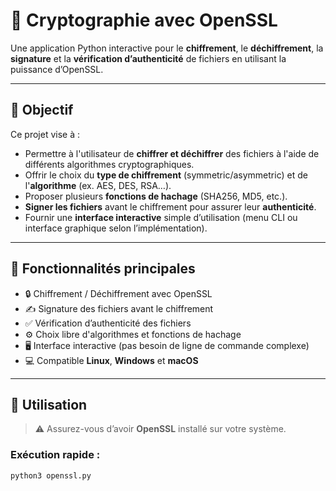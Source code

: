 # 🔐 Cryptographie avec OpenSSL

Une application Python interactive pour le **chiffrement**, le **déchiffrement**, la **signature** et la **vérification d’authenticité** de fichiers en utilisant la puissance d’OpenSSL.

---

## 🧠 Objectif

Ce projet vise à :

- Permettre à l'utilisateur de **chiffrer et déchiffrer** des fichiers à l'aide de différents algorithmes cryptographiques.
- Offrir le choix du **type de chiffrement** (symmetric/asymmetric) et de l'**algorithme** (ex. AES, DES, RSA…).
- Proposer plusieurs **fonctions de hachage** (SHA256, MD5, etc.).
- **Signer les fichiers** avant le chiffrement pour assurer leur **authenticité**.
- Fournir une **interface interactive** simple d’utilisation (menu CLI ou interface graphique selon l’implémentation).

---

## 🚀 Fonctionnalités principales

- 🔒 Chiffrement / Déchiffrement avec OpenSSL
- ✍️ Signature des fichiers avant le chiffrement
- ✅ Vérification d’authenticité des fichiers
- ⚙️ Choix libre d'algorithmes et fonctions de hachage
- 🖥️ Interface interactive (pas besoin de ligne de commande complexe)
- 💻 Compatible **Linux**, **Windows** et **macOS**

---

## 🧪 Utilisation

> ⚠️ Assurez-vous d’avoir **OpenSSL** installé sur votre système.

### Exécution rapide :

```bash
python3 openssl.py
